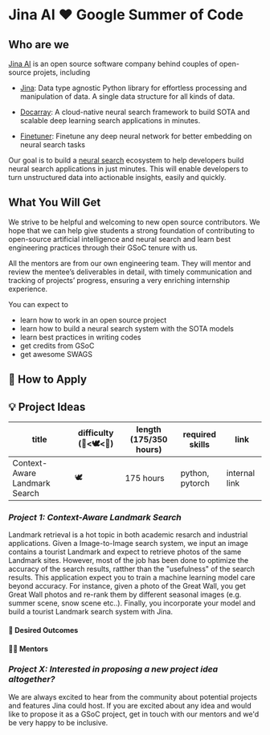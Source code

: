 

# Jina AI ❤️ Google Summer of Code

<!--<p align="center">
<img src="https://jina.ai/GSoC/images/gsoc.png" alt="Jina GSoC banner" width="300px" height="300px">
</p>-->

<!--<p align="center"><b>
Project Proposals Idea List Page for Google Summer of Code 2021 with Jina</b>
</p>-->
<!--<p align="center">
<img src="https://github.com/jina-ai/jina/blob/master/.github/logo-only.gif?raw=true" alt="Jina banner" width="200px">
</p>-->

## Who are we

[Jina AI](jina.ai) is an open source software company behind couples of open-source projets, including

- [Jina](https://github.com/jina-ai/jina): Data type agnostic Python library for effortless processing and manipulation of data. A single data structure for all kinds of data.

- [Docarray](https://github.com/jina-ai/docarray): A cloud-native neural search framework to build SOTA and scalable deep learning search applications in minutes.
- [Finetuner](https://github.com/jina-ai/finetuner): Finetune any deep neural network for better embedding on neural search tasks


Our goal is to build a [neural search](https://docs.jina.ai/get-started/neural-search/) ecosystem to help developers build neural search applications in just minutes. This will enable developers to turn unstructured data into actionable insights, easily and quickly.



## What You Will Get

We strive to be helpful and welcoming to new open source contributors. We hope that we can help give students a strong foundation of contributing to open-source artificial intelligence and neural search and learn best engineering practices through their GSoC tenure with us.

All the mentors are from our own engineering team. They will mentor and review the mentee’s deliverables in detail, with timely communication and tracking of projects’ progress, ensuring a very enriching internship experience.

You can expect to

- learn how to work in an open source project
- learn how to build a neural search system with the SOTA models
- learn best practices in writing codes
- get credits from GSoC
- get awesome SWAGS


## 📝 How to Apply


## 💡 Project Ideas

| title | difficulty (🐥<🕊️<🚀) | length (175/350 hours) | required skills | link |
| --- | --- | --- | --- | --- |
| Context-Aware Landmark Search | 🕊️ | 175 hours | python, pytorch | internal link |


### *Project 1: Context-Aware Landmark Search*
 
Landmark retrieval is a hot topic in both academic resarch and industrial applications. Given a Image-to-Image search system, we input an image contains a tourist Landmark and expect to retrieve photos of the same Landmark sites. However, most of the job has been done to optimize the accuracy of the search results, ratther than the "usefulness" of the search results. This application expect you to train a machine learning model care beyond accuracy. For instance, given a photo of the Great Wall, you get Great Wall photos and re-rank them by different seasonal images (e.g. summer scene, snow scene etc..). Finally, you incorporate your model and build a tourist Landmark search system with Jina.
 
#### 🎯 Desired Outcomes


#### 👨‍🏫️ Mentors



### *Project X: Interested in proposing a new project idea altogether?*

We are always excited to hear from the community about potential projects and features Jina could host. If you are excited about any idea and would like to
propose it as a GSoC project, get in touch with our mentors and we'd be very happy to be inclusive.
